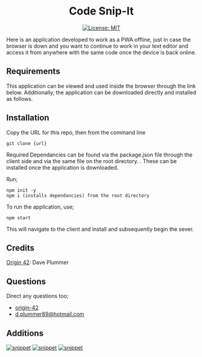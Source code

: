 <div align="center">

# Code Snip-It

</div>


<div align="center">

[![License: MIT](https://img.shields.io/github/license/adonisjs/adonis-framework?style=for-the-badge)](https://opensource.org/licenses/MIT) 

</div>

Here is an application developed to work as a PWA offline, just in case the browser is down and you want to continue to work in your text editor and access it from anywhere with the same code once the device is back online. 

## Requirements

This application can be viewed and used inside the browser through the link below. Additionally, the application can be downloaded directly and installed as follows.

## Installation

Copy the URL for this repo, then from the command line

```
git clone {url}
```

Required Dependancies can be found via the package.json file through the client side and via the same file on the root directory.
. 
These can be installed once the application is downloaded.

Run;

```
npm init -y
npm i (installs dependancies) from the root directory
```

To run the application, use;

```
npm start
```

This will navigate to the client and install and subsequently begin the sever.

## Credits

[Origin 42](hyperlink): Dave Plummer

## Questions

Direct any questions too;

- [origin-42](https://github.com/origin-42)
- d.plummer89@hotmail.com

## Additions

[![snippet](./assets/home-empty.png)](https://text-editor-snipit.herokuapp.com/)
[![snippet](./assets/home-filled.png)](https://text-editor-snipit.herokuapp.com/)
[![snippet](./assets/pwa-dl.png)](https://text-editor-snipit.herokuapp.com/)
